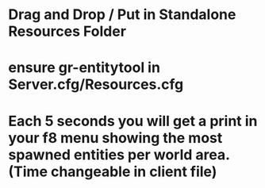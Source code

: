 # Drag and Drop / Put in Standalone Resources Folder
# ensure gr-entitytool in Server.cfg/Resources.cfg

# Each 5 seconds you will get a print in your f8 menu showing the most spawned entities per world area. (Time changeable in client file)
